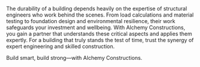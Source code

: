 The durability of a building depends heavily on the expertise of structural engineers who work behind the scenes. From load calculations and material testing to foundation design and environmental resilience, their work safeguards your investment and wellbeing. With Alchemy Constructions, you gain a partner that understands these critical aspects and applies them expertly. For a building that truly stands the test of time, trust the synergy of expert engineering and skilled construction.

Build smart, build strong—with Alchemy Constructions.
